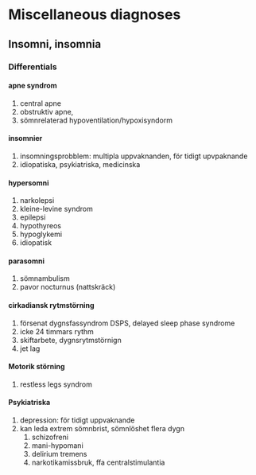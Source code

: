 # Miscellaneous diagnoses
## Insomni, insomnia
### Differentials
#### apne syndrom
1. central apne
2. obstruktiv apne,
3. sömnrelaterad hypoventilation/hypoxisyndorm

#### insomnier
1. insomningsprobblem: multipla uppvaknanden, för tidigt upvpaknande
2. idiopatiska, psykiatriska, medicinska

#### hypersomni
1. narkolepsi
2. kleine-levine syndrom
3. epilepsi
4. hypothyreos
5. hypoglykemi
6. idiopatisk

#### parasomni
1. sömnambulism
2. pavor nocturnus (nattskräck)


#### cirkadiansk rytmstörning
1. försenat dygnsfassyndrom DSPS, delayed sleep phase syndrome
2. icke 24 timmars rythm
3. skiftarbete, dygnsrytmstörnign
4. jet lag

#### Motorik störning
1. restless legs syndrom

#### Psykiatriska
1. depression: för tidigt uppvaknande
2. kan leda extrem sömnbrist, sömnlöshet flera dygn
    1. schizofreni
    2. mani-hypomani
    3. delirium tremens
    4. narkotikamissbruk, ffa centralstimulantia